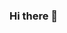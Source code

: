 ### Hi there 👋

<!--
**MUGUNDHAN-BALASUBRAMANIAN/MUGUNDHAN-BALASUBRAMANIAN** is a ✨ _special_ ✨ repository because its `README.md` (this file) appears on your GitHub profile.
https://user-images.githubusercontent.com/53274246/99926303-3d676600-2d67-11eb-8eed-cbf1e8c1c248.png
Here are some ideas to get you started:

- 🔭 I’m currently working on ...
- 🌱 I’m currently learning ...
- 👯 I’m looking to collaborate on ...
- 🤔 I’m looking for help with ...
- 💬 Ask me about ...
- 📫 How to reach me: ...
- 😄 Pronouns: ...
- ⚡ Fun fact: ...
-->
